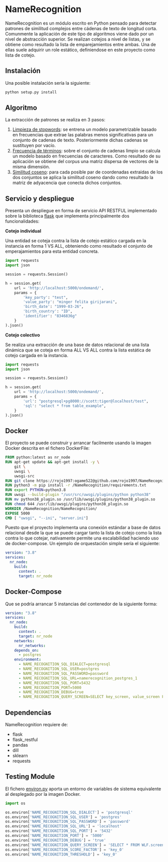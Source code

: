 # NameRecognition

NameRecognition es un módulo escrito en Python pensado para detectar patrones de similitud complejos entre cádenas de texto de longitud corta. Comunmente la aplicación de este tipo de algoritmos viene dado por un nivel de abstracción superior. Se realizan cotejos a nivel de listas, y se obtiene como resultado la lista de emparejamientos entre ambas. Una de ellas suele adquirir un role estático, definiendose en este proyecto como lista de cotejo.

## Instalación
Una posible instalación sería la siguiente:
```bash
python setup.py install
```

## Algoritmo
La extracción de patrones se realiza en 3 pasos:
1) [Limpieza de stopwords](https://scikit-learn.org/stable/modules/generated/sklearn.feature_extraction.text.CountVectorizer.html): se entrena un modelo parametrizable basado en frecuencias que extrae las palabras menos significativas para un conjunto de cadenas de texto. Posteriormente dichas cadenas se sustituyen por vacío.
2) [Frecuencia de términos](https://scikit-learn.org/stable/modules/generated/sklearn.feature_extraction.text.CountVectorizer.html): sobre el conjunto de cadenas limpio se calcula un modelo basado en frecuencias de caracteres. Como resultado de su aplicación se obtiene del corpus una matriz dispersa de vectores de la misma dimensión.
3) [Similitud coseno](https://scikit-learn.org/stable/modules/generated/sklearn.metrics.pairwise.cosine_similarity.html#sklearn.metrics.pairwise.cosine_similarity): para cada posible par de coordenadas extraidas de los dos conjuntos se aplica la similitud coseno dando como resultado la matriz de adyacencia que conecta dichos conjuntos.

## Servicio y despliegue
Presenta un despliegue en forma de servicio API RESTFUL implementado sobre la biblioteca [flask](https://flask.palletsprojects.com/en/1.1.x/) que implementa principalmente dos funcionalidades:

**Cotejo individual**

Una entidad se coteja contra la lista de cotejo estático cargada en la instancia en forma 1 VS ALL, obteniendo como resultado el conjunto de emperajamientos para esta entidad concreta.

```python
import requests
import json

session = requests.Session()

h = session.get(
    url = 'http://localhost:5000/ondemand/',
    params = {
        'key_party': "test",
        'value_party': "minger felita girijarani",
        'birth_date': "1999-03-26",
        'birth_country': "ID",
        'identifier': "8346836g"
    }
).json()
```

**Cotejo colectivo**

Se realiza una extracción de una base de datos relacional de una lista dinámica que se coteja en forma ALL VS ALL contra la lista estática de cotejo cargada en la instancia.

```python
import requests
import json

session = requests.Session()

h = session.get(
    url = 'http://localhost:5000/ondemand/',
    params = {
        'url': "postgresql+pg8000://scott:tiger@localhost/test",
        'sql': "select * from table_example",
    }
).json()
```

## Docker
El proyecto se puede construir y arrancar facilmente usando la imagen Docker descrita en el fichero DockerFile:
```dockerfile
FROM python:latest as nr_node
RUN apt-get update && apt-get install -y \
    git \
    uwsgi \
    uwsgi-src
RUN git clone https://rojo1997:ogame522@github.com/rojo1997/NameRecognition
RUN python3 -m pip install -r /NameRecognition/requirements.txt
RUN export PYTHON=python3.8
RUN uwsgi --build-plugin "/usr/src/uwsgi/plugins/python python38"
RUN mv python38_plugin.so /usr/lib/uwsgi/plugins/python38_plugin.so
RUN chmod 644 /usr/lib/uwsgi/plugins/python38_plugin.so
WORKDIR /NameRecognition/NameRecognition/
EXPOSE 5000
CMD [ "uwsgi", "--ini", "server.ini"]
```
Puesto que el proyecto implementa una conexión estándar a base de datos relacional desde la que se puede cargar tanto la lista de cotejo como la lista contra lo que cotejar, nativamente permite una escalabilidad haciendo uso de docker-compose. Un ejemplo de orquestación simple sería el siguiente:
```yml
version: "3.8"
services:
  nr_node:
    build: 
      context: .
      target: nr_node
```

## Docker-Compose

Que se podría arrancar 5 instancias del contenedor de la siguiente forma:
```yml
version: "3.8"
services:
  nr_node:
    build: 
      context: .
      target: nr_node
    networks:
      nr_networks:
    depends_on:
      - postgres
    environment: 
      - NAME_RECOGNITION_SQL_DIALECT=postgresql
      - NAME_RECOGNITION_SQL_USER=postgres
      - NAME_RECOGNITION_SQL_PASSWORD=password
      - NAME_RECOGNITION_SQL_URL=namerecognition_postgres_1
      - NAME_RECOGNITION_SQL_PORT=5432
      - NAME_RECOGNITION_PORT=5000
      - NAME_RECOGNITION_DEBUG=true
      - NAME_RECOGNITION_QUERY_SCREEN=SELECT key_screen, value_screen FROM screening;
```

## Dependencias
NameRecognition requiere de:
* flask
* flask_restful
* pandas
* dill
* sklearn
* requests

## Testing Module

El fichero [environ.py](https://github.com/rojo1997/NameRecognition/blob/master/NameRecognition/environ.py) aporta 
un entorno de variables de sistema equivalente al desplegado por la imagen Docker.

```python
import os

os.environ['NAME_RECOGNITION_SQL_DIALECT'] = 'postgresql'
os.environ['NAME_RECOGNITION_SQL_USER'] = 'postgres'
os.environ['NAME_RECOGNITION_SQL_PASSWORD'] = 'password'
os.environ['NAME_RECOGNITION_SQL_URL'] = 'localhost'
os.environ['NAME_RECOGNITION_SQL_PORT'] = '5432'
os.environ['NAME_RECOGNITION_PORT'] = '5000'
os.environ['NAME_RECOGNITION_DEBUG'] = 'true'
os.environ['NAME_RECOGNITION_QUERY_SCREEN'] = 'SELECT * FROM WLF.screening limit 1000;'
os.environ['NAME_RECOGNITION_SCORE_FACTOR'] = 'key_0'
os.environ['NAME_RECOGNITION_THRESHOLD'] = 'key_0'
```
